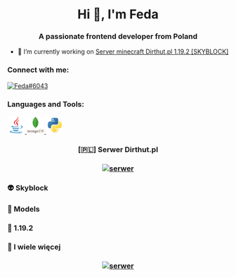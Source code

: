 <h1 align="center">Hi 👋, I'm Feda</h1>
<h3 align="center">A passionate frontend developer from Poland</h3>

- 🔭 I’m currently working on [Server minecraft Dirthut.pl 1.19.2 [SKYBLOCK]](https://dirthut.pl)

<h3 align="left">Connect with me:</h3>
<p align="left">
<a href="https://discord.gg/Feda#6043" target="blank"><img align="center" src="https://raw.githubusercontent.com/rahuldkjain/github-profile-readme-generator/master/src/images/icons/Social/discord.svg" alt="Feda#6043" height="30" width="40" /></a>
</p>

<h3 align="left">Languages and Tools:</h3>
</a> <a href="https://developer.mozilla.org/en-US/docs/Web/JavaScript" target="_blank" rel="noreferrer"> <img src="https://raw.githubusercontent.com/devicons/devicon/master/icons/java/java-original.svg" alt="javascript" width="40" height="40"/> </a> <a href="https://www.mongodb.com/" target="_blank" rel="noreferrer"> <img src="https://raw.githubusercontent.com/devicons/devicon/master/icons/mongodb/mongodb-original-wordmark.svg" alt="mongodb" width="40" height="40"/> </a> <a href="https://www.python.org" target="_blank" rel="noreferrer"> <img src="https://raw.githubusercontent.com/devicons/devicon/master/icons/python/python-original.svg" alt="python" width="40" height="40"/> </a> </p>

<h3 align="center">[🇵🇱] Serwer Dirthut.pl</h3>

<h3 align="center"><a href="https://www.dirthut.pl"><img src="https://i.imgur.com/LrFefQ7.png" alt="serwer" width="400" height="400"/> </a>
<h3 align="left"> 👽 Skyblock 
<h3 align="left"> 🙉 Models
<h3 align="left"> 🐜 1.19.2
<h3 align="left"> 🌵 I wiele więcej 
<h3 align="center"><a href="https://www.dirthut.pl"><img src="https://i.imgur.com/mKM4tth.gif" alt="serwer" width="800" height="150"/> </a>
